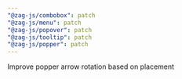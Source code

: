 ```yaml
---
"@zag-js/combobox": patch
"@zag-js/menu": patch
"@zag-js/popover": patch
"@zag-js/tooltip": patch
"@zag-js/popper": patch
---
```


Improve popper arrow rotation based on placement
